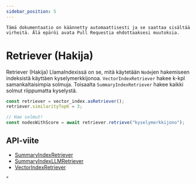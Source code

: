 ```yaml
---
sidebar_position: 5
---
```


`Tämä dokumentaatio on käännetty automaattisesti ja se saattaa sisältää virheitä. Älä epäröi avata Pull Requestia ehdottaaksesi muutoksia.`

# Retriever (Hakija)

Retriever (Hakija) LlamaIndexissä on se, mitä käytetään `Node`jen hakemiseen indeksistä käyttäen kyselymerkkijonoa. `VectorIndexRetriever` hakee k-kpl samankaltaisimpia solmuja. Toisaalta `SummaryIndexRetriever` hakee kaikki solmut riippumatta kyselystä.

```typescript
const retriever = vector_index.asRetriever();
retriever.similarityTopK = 3;

// Hae solmut!
const nodesWithScore = await retriever.retrieve("kyselymerkkijono");
```

## API-viite

- [SummaryIndexRetriever](../../api/classes/SummaryIndexRetriever.md)
- [SummaryIndexLLMRetriever](../../api/classes/SummaryIndexLLMRetriever.md)
- [VectorIndexRetriever](../../api/classes/VectorIndexRetriever.md)

"
